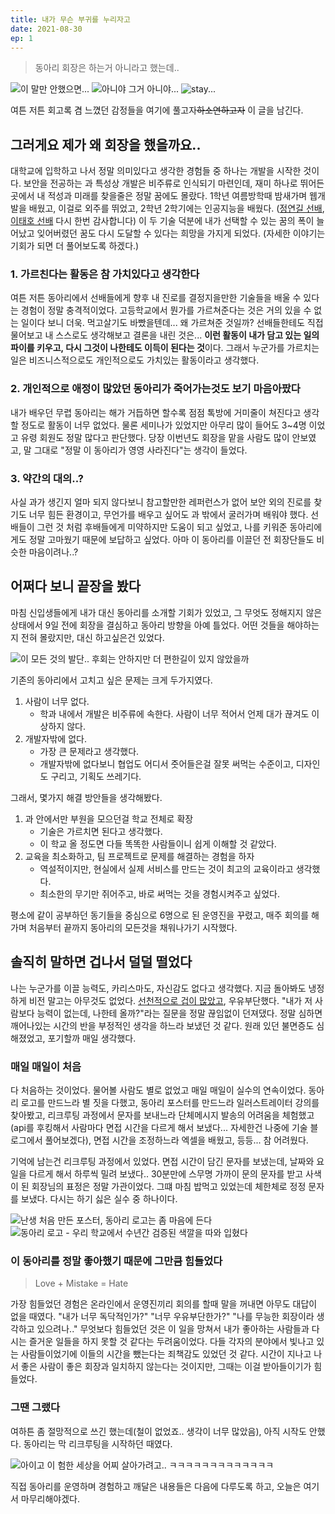 ```yaml
---
title: 내가 무슨 부귀를 누리자고
date: 2021-08-30
ep: 1
---
```


> 동아리 회장은 하는거 아니라고 했는데..

![이 말만 안했으면...](./1-1.jpg)
![아니야 그거 아니야...](./1-2.jpg)
![stay...](./1-3.jpg)

여튼 저튼 회고록 겸 느꼈던 감정들을 여기에 풀고자~~하소연하고자~~ 이 글을 남긴다.

## 그러게요 제가 왜 회장을 했을까요..
대학교에 입학하고 나서 정말 의미있다고 생각한 경험들 중 하나는 개발을 시작한 것이다. 보안을 전공하는 과 특성상 개발은 비주류로 인식되기 마련인데, 재미 하나로 뛰어든 곳에서 내 적성과 미래를 찾을줄은 정말 꿈에도 몰랐다. 1학년 여름방학때 밤새가며 웹개발을 배웠고, 이걸로 외주를 뛰었고, 2학년 2학기에는 인공지능을 배웠다. ([정연길 선배](https://github.com/distrue), [이태호 선배](https://github.com/adldotori) 다시 한번 감사합니다) 이 두 기술 덕분에 내가 선택할 수 있는 꿈의 폭이 늘어났고 잊어버렸던 꿈도 다시 도달할 수 있다는 희망을 가지게 되었다. (자세한 이야기는 기회가 되면 더 풀어보도록 하겠다.)

### 1. 가르친다는 활동은 참 가치있다고 생각한다
여튼 저튼 동아리에서 선배들에게 향후 내 진로를 결정지을만한 기술들을 배울 수 있다는 경험이 정말 충격적이었다. 고등학교에서 뭔가를 가르쳐준다는 것은 거의 있을 수 없는 일이다 보니 더욱. 먹고살기도 바빴을텐데... 왜 가르쳐준 것일까? 선배들한테도 직접 물어보고 내 스스로도 생각해보고 결론을 내린 것은... **이런 활동이 내가 담고 있는 일의 파이를 키우고, 다시 그것이 나한테도 이득이 된다는 것**이다. 
그래서 누군가를 가르치는 일은 비즈니스적으로도 개인적으로도 가치있는 활동이라고 생각했다.

### 2. 개인적으로 애정이 많았던 동아리가 죽어가는것도 보기 마음아팠다
내가 배우던 무렵 동아리는 해가 거듭하면 할수록 점점 톡방에 거미줄이 쳐진다고 생각할 정도로 활동이 너무 없었다. 물론 세미나가 있었지만 아무리 많이 들어도 3~4명 이었고 유령 회원도 정말 많다고 판단했다. 당장 이번년도 회장을 맡을 사람도 많이 안보였고, 말 그대로 "정말 이 동아리가 영영 사라진다"는 생각이 들었다.

### 3. 약간의 대의..?
사실 과가 생긴지 얼마 되지 않다보니 참고할만한 레퍼런스가 없어 보안 외의 진로를 찾기도 너무 힘든 환경이고, 무언가를 배우고 싶어도 과 밖에서 굴러가며 배워야 했다. 선배들이 그런 것 처럼 후배들에게 미약하지만 도움이 되고 싶었고, 나를 키워준 동아리에게도 정말 고마웠기 때문에 보답하고 싶었다. 아마 이 동아리를 이끌던 전 회장단들도 비슷한 마음이려나..?

## 어쩌다 보니 끝장을 봤다
마침 신입생들에게 내가 대신 동아리를 소개할 기회가 있었고, 그 무엇도 정해지지 않은 상태에서 9일 전에 회장을 결심하고 동아리 방향을 아예 틀었다. 어떤 것들을 해야하는지 전혀 몰랐지만, 대신 하고싶은건 있었다.

![이 모든 것의 발단.. 후회는 안하지만 더 편한길이 있지 않았을까](./1-2.jpg)

기존의 동아리에서 고치고 싶은 문제는 크게 두가지였다.
1. 사람이 너무 없다. 
    * 학과 내에서 개발은 비주류에 속한다. 사람이 너무 적어서 언제 대가 끊겨도 이상하지 않다.
2. 개발자밖에 없다.
    * 가장 큰 문제라고 생각했다. 
    * 개발자밖에 없다보니 협업도 어디서 줏어들은걸 잘못 써먹는 수준이고, 디자인도 구리고, 기획도 쓰레기다.

그래서, 몇가지 해결 방안들을 생각해봤다.
1. 과 안에서만 부원을 모으던걸 학교 전체로 확장
    * 기술은 가르치면 된다고 생각했다.
    * 이 학교 올 정도면 다들 똑똑한 사람들이니 쉽게 이해할 것 같았다.
2. 교육을 최소화하고, 팀 프로젝트로 문제를 해결하는 경험을 하자
    * 역설적이지만, 현실에서 실제 서비스를 만드는 것이 최고의 교육이라고 생각했다.
    * 최소한의 무기만 쥐어주고, 바로 써먹는 것을 경험시켜주고 싶었다.

평소에 같이 공부하던 동기들을 중심으로 6명으로 된 운영진을 꾸렸고, 매주 회의를 해가며 처음부터 끝까지 동아리의 모든것을 채워나가기 시작했다.

## 솔직히 말하면 겁나서 덜덜 떨었다

나는 누군가를 이끌 능력도, 카리스마도, 자신감도 없다고 생각했다. 지금 돌아봐도 냉정하게 비전 말고는 아무것도 없었다. [선천적으로 겁이 많았고](/posts/글쓰는%20사람으로%20성장하기/1/), 우유부단했다. "내가 저 사람보다 능력이 없는데, 나한테 올까?"라는 질문을 정말 끊임없이 던져댔다. 정말 심하면 깨어나있는 시간의 반을 부정적인 생각을 하느라 보냈던 것 같다. 원래 있던 불면증도 심해졌었고, 포기할까 매일 생각했다.

### 매일 매일이 처음

다 처음하는 것이었다. 물어볼 사람도 별로 없었고 매일 매일이 실수의 연속이었다. 동아리 로고를 만드느라 별 짓을 다했고, 동아리 포스터를 만드느라 일러스트레이터 강의를 찾아봤고, 리크루팅 과정에서 문자를 보내느라 단체메시지 발송의 어려움을 체험했고(api를 후킹해서 사람마다 면접 시간을 다르게 해서 보냈다... 자세한건 나중에 기술 블로그에서 풀어보겠다), 면접 시간을 조정하느라 엑셀을 배웠고, 등등... 참 어려웠다.

기억에 남는건 리크루팅 과정에서 있었다. 면접 시간이 담긴 문자를 보냈는데, 날짜와 요일을 다르게 해서 하루씩 밀려 보냈다.. 30분만에 스무명 가까이 문의 문자를 받고 사색이 된 회장님의 표정은 정말 가관이었다. 그떄 마침 밥먹고 있었는데 체한체로 정정 문자를 보냈다. 다시는 하기 싫은 실수 중 하나이다.

![난생 처음 만든 포스터, 동아리 로고는 좀 마음에 든다](./1-4.jpg)
![동아리 로고 - 우리 학교에서 수년간 검증된 색깔을 따와 입혔다](./1-5.png)

### 이 동아리를 정말 좋아했기 때문에 그만큼 힘들었다

> Love + Mistake = Hate

가장 힘들었던 경험은 온라인에서 운영진끼리 회의를 할때 말을 꺼내면 아무도 대답이 없을 때였다. "내가 너무 독닥적인가?" "너무 우유부단한가?" "나를 무능한 회장이라 생각하고 있으려나.."
무엇보다 힘들었던 것은 이 일을 망쳐서 내가 좋아하는 사람들과 다시는 즐거운 일들을 하지 못할 것 같다는 두려움이었다. 다들 각자의 분야에서 빛나고 있는 사람들이었기에 이들의 시간을 뺐는다는 죄책감도 있었던 것 같다. 시간이 지나고 나서 좋은 사람이 좋은 회장과 일치하지 않는다는 것이지만, 그때는 이걸 받아들이기가 힘들었다.

### 그땐 그랬다

여하튼 좀 절망적으로 쓰긴 했는데(철이 없었죠.. 생각이 너무 많았음), 아직 시작도 안했다. 동아리는 막 리크루팅을 시작하던 때였다.

![아이고 이 험한 세상을 어찌 살아가려고.. ㅋㅋㅋㅋㅋㅋㅋㅋㅋㅋㅋㅋㅋ](./1-6.jpg)

직접 동아리를 운영하며 경험하고 깨달은 내용들은 다음에 다루도록 하고, 오늘은 여기서 마무리해야겠다.